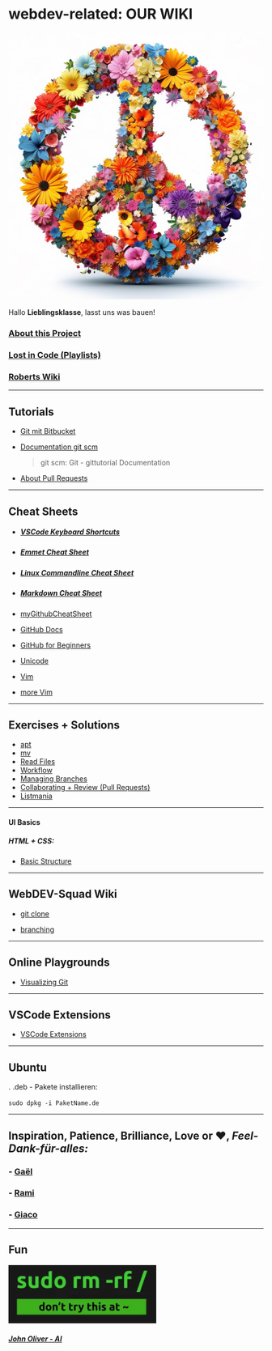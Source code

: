# webdev-related: OUR WIKI

![peace](./assets/peace.jpg)

Hallo **Lieblingsklasse**, lasst uns was bauen!

### [About this Project](about.md)

### [Lost in Code (Playlists)](https://2701kai.github.io/lost/index.html)

### [Roberts Wiki](https://github.com/robbdouglas/web-dev-tutorials)

---


## Tutorials

- [Git mit Bitbucket](https://www.atlassian.com/de/git/tutorials/learn-git-with-bitbucket-cloud)

- [Documentation git scm](https://git-scm.com/docs/gittutorial)

  > git scm: Git - gittutorial Documentation

- [About Pull Requests](https://docs.github.com/en/pull-requests/collaborating-with-pull-requests/proposing-changes-to-your-work-with-pull-requests/about-pull-requests)

 
---

## Cheat Sheets

- ##### [VSCode Keyboard Shortcuts](https://github.com/2701kai/webdev-related/blob/main/cheat-sheets/vscode-keyboard-shortcuts-linux.pdf)

- ##### [Emmet Cheat Sheet](./cheat-sheets/emmet.html)

- ##### [Linux Commandline Cheat Sheet](https://github.com/2701kai/webdev-related/blob/main/cheat-sheets/linux-command-line.pdf)
 
- ##### [Markdown Cheat Sheet](https://github.com/adam-p/markdown-here/wiki/Markdown-Cheatsheet)
 
- [myGithubCheatSheet](https://github.com/2701kai/webdev-related/blob/main/cheat-sheets/git-cheat-sheet.md)

- [GitHub Docs](https://docs.github.com/en)

- [GitHub for Beginners](https://github.com/robbdouglas/web-dev-tutorials)

- [Unicode](https://www.compart.com/de/unicode/html)

- [Vim](./cheat-sheets/vim-cheatsheet.pdf)

- [more Vim]()
 
<hr>

## Exercises + Solutions

- [apt](./solutions/solution-apt.md)
- [mv](./solutions/solution-i-like-to-move-it.md)
- [Read Files](./solutions/solution-navigating-reading.md)
- [Workflow](./solutions/workflow.md)
- [Managing Branches](./solutions/managing-branches.md)
- [Collaborating + Review (Pull Requests)](./solutions/collaborating/README.md)
- [Listmania](./solutions/listmania/index.html)



---

#### UI Basics

##### HTML + CSS:

- [Basic Structure](./solutions/basic_structure/index.html)

<hr>

## WebDEV-Squad Wiki

- [git clone](./wiki/2023-06-15-git_clone.md)

- [branching](./cheat-sheets/branching.md)

---

## Online Playgrounds

- [Visualizing Git](https://git-school.github.io/visualizing-git/)

---

## VSCode Extensions

- [VSCode Extensions](./extensions.md)

---

## Ubuntu

. .deb - Pakete installieren:

`sudo dpkg -i PaketName.de`

---

## Inspiration, Patience, Brilliance, Love or &#10084;, _Feel-Dank-f&uuml;r-alles:_

### - [Ga&euml;l](https://github.com/gael-src)

### - [Rami](https://github.com/rami-mohamad)

### - [Giaco](https://github.com/giacomotolari)

---

## Fun

![sudo-evil](./assets/sudo-evil.png)

##### [John Oliver - AI](https://www.youtube.com/watch?v=Sqa8Zo2XWc4)
